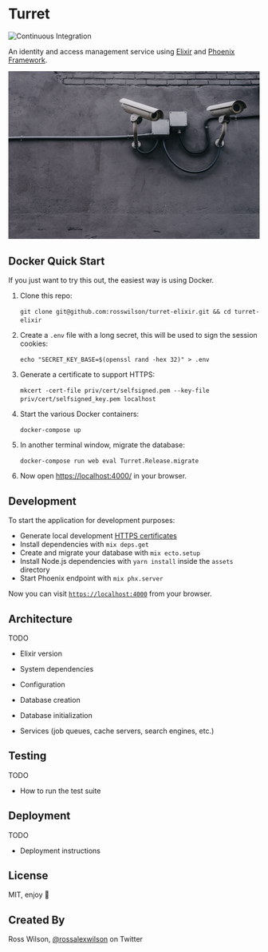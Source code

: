 # Turret

![Continuous Integration](https://github.com/rosswilson/turret-elixir/workflows/Continuous%20Integration/badge.svg)

An identity and access management service using [Elixir](https://elixir-lang.org/) and [Phoenix Framework](https://www.phoenixframework.org/).

![](./docs/images/scott-webb-unsplash.jpg)

## Docker Quick Start

If you just want to try this out, the easiest way is using Docker.

1. Clone this repo:

   `git clone git@github.com:rosswilson/turret-elixir.git && cd turret-elixir`

1. Create a `.env` file with a long secret, this will be used to sign the session cookies:

   `echo "SECRET_KEY_BASE=$(openssl rand -hex 32)" > .env`

1. Generate a certificate to support HTTPS:

   `mkcert -cert-file priv/cert/selfsigned.pem --key-file priv/cert/selfsigned_key.pem localhost`

1. Start the various Docker containers:

   `docker-compose up`

1. In another terminal window, migrate the database:

   `docker-compose run web eval Turret.Release.migrate`

1. Now open [https://localhost:4000/](https://localhost:4000/) in your browser.

## Development

To start the application for development purposes:

- Generate local development [HTTPS certificates](./docs/local_ssl.md)
- Install dependencies with `mix deps.get`
- Create and migrate your database with `mix ecto.setup`
- Install Node.js dependencies with `yarn install` inside the `assets` directory
- Start Phoenix endpoint with `mix phx.server`

Now you can visit [`https://localhost:4000`](https://localhost:4000) from your browser.

## Architecture

TODO

- Elixir version

- System dependencies

- Configuration

- Database creation

- Database initialization

- Services (job queues, cache servers, search engines, etc.)

## Testing

TODO

- How to run the test suite

## Deployment

TODO

- Deployment instructions

## License

MIT, enjoy 👋

## Created By

Ross Wilson, [@rossalexwilson](https://twitter.com/rossalexwilson) on Twitter
